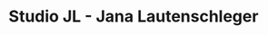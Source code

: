 ---
title: "Studio JL - Jana Lautenschleger"
url: /fulda/studio-jl-jana-lautenschleger/
shop: Friseur
---